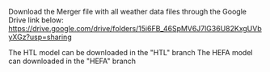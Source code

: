 Download the Merger file with all weather data files through the Google Drive link below: 
https://drive.google.com/drive/folders/15i6FB_46SpMV6J7lG36U82KxgUVbyXGz?usp=sharing

The HTL model can be downloaded in the "HTL" branch
The HEFA model can downloaded in the "HEFA" branch
